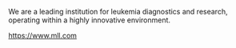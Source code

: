 We are a leading institution for leukemia diagnostics and research, operating within a highly innovative environment.

https://www.mll.com
